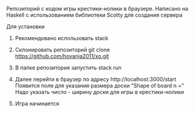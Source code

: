 Репозиторий с кодом игры крестики-нолики в браузере. 
Написано на Haskell с использованием библиотеки Scotty для создания сервера

Для установки 
1. Рекомендовано использовать stack

2. Склонировать репозиторий
git clone https://github.com/hovanja2011/xo.git

3. В папке репозитория запустить stack run

4. Далее перейти в браузер по адресу
http://localhost:3000/start
Появится поле для указания размера доски
"Shape of board n ="
Надо указать число - ширину доски для игры в крестики-нолики

5. Игра начинается
